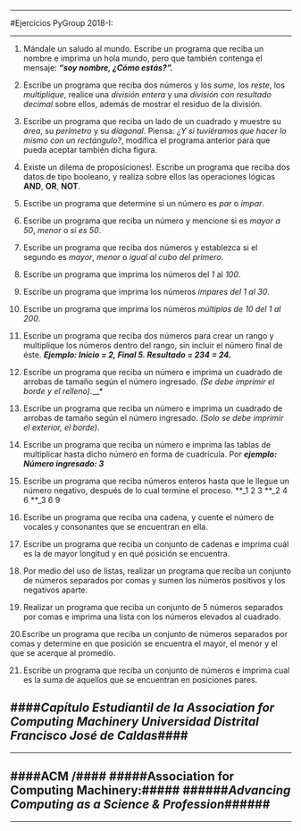 *******************************************
#Ejercicios PyGroup 2018-I:
*******************************************

1. Mándale un saludo al mundo. Escribe un programa que reciba un nombre e imprima un hola mundo, pero que también contenga el mensaje: **_“soy nombre, ¿Cómo estás?”._**

2. Escribe un programa que reciba dos números y los _sume_, los _reste_, los _multiplique_, realice una _división entera_ y una _división con resultado decimal_ sobre ellos, además de mostrar el residuo de la división.

3. Escribe un programa que reciba un lado de un cuadrado y muestre su _área_, su _perímetro_ y su _diagonal_. Piensa: _¿Y si tuviéramos que hacer lo mismo con un rectángulo?_, modifica el programa anterior para que pueda aceptar también dicha figura.

4. Existe un dilema de proposiciones!. Escribe un programa que reciba dos datos de tipo booleano, y realiza sobre ellos las operaciones lógicas **AND**, **OR**, **NOT**.

5. Escribe un programa que determine si un número es _par_ o _impar_.

6. Escribe un programa que reciba un número y mencione si es _mayor a 50_, _menor_ o _si es 50_.

7. Escribe un programa que reciba dos números y establezca si el segundo es _mayor_, _menor_ o _igual al cubo del primero_.

8. Escribe un programa que imprima los números del _1_ al _100_.

9. Escribe un programa que imprima los números _impares del 1 al 30_.

10. Escribe un programa que imprima los números _múltiplos de 10 del 1 al 200_.

11. Escribe un programa que reciba dos números para crear un rango y multiplique los números dentro del rango, sin incluir el número final de éste. **_Ejemplo: Inicio = 2, Final 5. Resultado = 2*3*4 = 24._**

12. Escribe un programa que reciba un número e imprima un cuadrado de arrobas de tamaño según el número ingresado. _(Se debe imprimir el borde y el relleno).___*

13. Escribe un programa que reciba un número e imprima un cuadrado de arrobas de tamaño según el número ingresado. _(Solo se debe imprimir el exterior, el borde)_.

14. Escribe un programa que reciba un número e imprima las tablas de multiplicar hasta dicho número en forma de cuadrícula. Por __*ejemplo: Número ingresado: 3*__

15. Escribe un programa que reciba números enteros hasta que le llegue un número negativo, después de lo cual termine el proceso.
**_1 2 3
**_2 4 6
**_3 6 9

16. Escribe un programa que reciba una cadena, y cuente el número de vocales y consonantes que se encuentran en ella.

17. Escribe un programa que reciba un conjunto de cadenas e imprima cuál es la de mayor longitud y en qué posición se encuentra.

18. Por medio del uso de listas, realizar un programa que reciba un conjunto de números separados por comas y sumen los números positivos y los negativos aparte.

19. Realizar un programa que reciba un conjunto de 5 números separados por comas e imprima una lista con los números elevados al cuadrado.

20.Escribe un programa que reciba un conjunto de números separados por comas y determine en que posición se encuentra el mayor, el menor y el que se acerque al promedio.

21. Escribe un programa que reciba un conjunto de números e imprima cual es la suma de aquellos que se encuentran en posiciones pares.


####*Capítulo Estudiantil de la Association for Computing Machinery Universidad Distrital Francisco José de Caldas*####
---------
***************

####ACM /#### #####Association for Computing Machinery:##### ######*Advancing Computing as a Science & Profession*######
---------
***************

